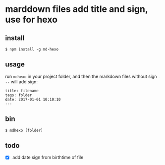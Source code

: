 
# marddown files add title and sign, use for hexo


## install
```
$ npm install -g md-hexo
```

## usage
run `mdhexo` in your project folder, and then the markdown files without sign `---` will add sign: 
```
title: filename
tags: folder
date: 2017-01-01 10:10:10
---
```

## bin
```
$ mdhexo [folder]
```

## todo
* [x] add date sign from birthtime of file